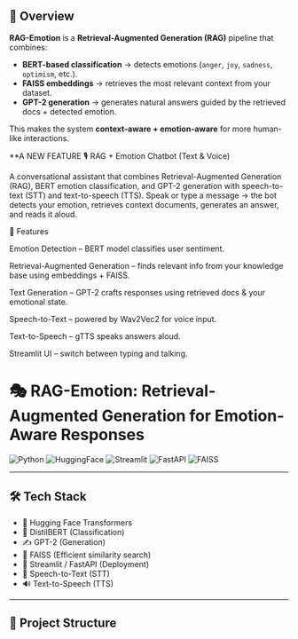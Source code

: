 ## 📌 Overview
**RAG-Emotion** is a **Retrieval-Augmented Generation (RAG)** pipeline that combines:
- **BERT-based classification** → detects emotions (`anger`, `joy`, `sadness`, `optimism`, etc.).
- **FAISS embeddings** → retrieves the most relevant context from your dataset.
- **GPT-2 generation** → generates natural answers guided by the retrieved docs + detected emotion.  

This makes the system **context-aware + emotion-aware** for more human-like interactions.  

**A NEW FEATURE
🎙️ RAG + Emotion Chatbot (Text & Voice)

A conversational assistant that combines Retrieval-Augmented Generation (RAG), BERT emotion classification, and GPT-2 generation with speech-to-text (STT) and text-to-speech (TTS).
Speak or type a message → the bot detects your emotion, retrieves context documents, generates an answer, and reads it aloud.

🚀 Features

Emotion Detection – BERT model classifies user sentiment.

Retrieval-Augmented Generation – finds relevant info from your knowledge base using embeddings + FAISS.

Text Generation – GPT-2 crafts responses using retrieved docs & your emotional state.

Speech-to-Text – powered by Wav2Vec2 for voice input.

Text-to-Speech – gTTS speaks answers aloud.

Streamlit UI – switch between typing and talking.

# 🎭 RAG-Emotion: Retrieval-Augmented Generation for Emotion-Aware Responses

![Python](https://img.shields.io/badge/python-3.9%2B-blue)
![HuggingFace](https://img.shields.io/badge/🤗-Transformers-orange)
![Streamlit](https://img.shields.io/badge/Streamlit-App-red)
![FastAPI](https://img.shields.io/badge/FastAPI-Backend-green)
![FAISS](https://img.shields.io/badge/FAISS-Similarity_Search-yellow)

---
## 🛠️ Tech Stack
- 🤗 Hugging Face Transformers  
- 🧠 DistilBERT (Classification)  
- ✍️ GPT-2 (Generation)  
- 🔎 FAISS (Efficient similarity search)  
- 🎨 Streamlit / FastAPI (Deployment)
- 🎤 Speech-to-Text (STT)
- 🔊 Text-to-Speech (TTS)  

---

## 📂 Project Structure

